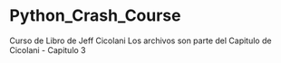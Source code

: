 # Python_Crash_Course
Curso de Libro de Jeff Cicolani
Los archivos son parte del Capitulo de Cicolani - Capitulo 3
